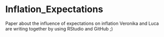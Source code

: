 # Inflation_Expectations
Paper about the influence of expectations on inflation
Veronika and Luca are writing together by using RStudio and GitHub ;)
